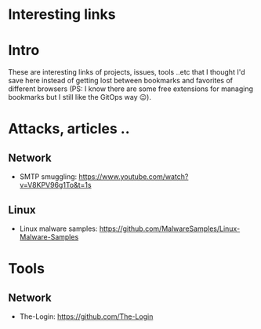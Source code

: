 # Interesting links

# Intro

These are interesting links of projects, issues, tools ..etc that I thought I'd save here instead of getting lost between bookmarks and favorites of different browsers (PS: I know there are some free extensions for managing bookmarks but I still like the GitOps way :wink:).

# Attacks, articles ..

## Network

- SMTP smuggling: <https://www.youtube.com/watch?v=V8KPV96g1To&t=1s>

## Linux

- Linux malware samples: https://github.com/MalwareSamples/Linux-Malware-Samples

# Tools

## Network

- The-Login: <https://github.com/The-Login>

